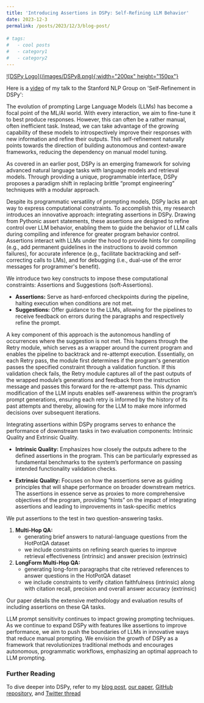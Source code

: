 ```yaml
---
title: 'Introducing Assertions in DSPy: Self-Refining LLM Behavior'
date: 2023-12-3
permalink: /posts/2023/12/3/blog-post/

# tags:
#   - cool posts
#   - category1
#   - category2
---
```


<a href="https://github.com/stanfordnlp/dspy">
  ![DSPy Logo](/images/DSPy8.png){:width="200px" height="150px"}
</a>



Here is a [video](https://arnavsinghvi11.github.io/files/Stanford_NLP_Lunch_and_Learn_Arnav_Singhvi.mp4) of my talk to the Stanford NLP Group on 'Self-Refinement in DSPy':

The evolution of prompting Large Language Models (LLMs) has become a focal point of the ML/AI world. With every interaction, we aim to fine-tune it to best produce responses. However, this can often be a rather manual, often inefficient task. Instead, we can take advantage of the growing capability of these models to introspectively improve their responses with new information and refine their outputs. This self-refinement naturally points towards the direction of building autonomous and context-aware frameworks, reducing the dependency on manual model tuning.

As covered in an earlier post, DSPy is an emerging framework for solving advanced natural language tasks with language models and retrieval models. Through providing a unique, programmable interface, DSPy proposes a paradigm shift in replacing brittle “prompt engineering” techniques with a modular approach. 


Despite its programmatic versatility of prompting models, DSPy lacks an apt way to express computational constraints. To accomplish this, my research introduces an innovative approach: integrating assertions in DSPy. Drawing from Pythonic assert statements, these assertions are designed to refine control over LLM behavior,  enabling them to guide the behavior of LLM calls during compiling and inference for greater program behavior control. Assertions interact with LLMs under the hood to provide hints for compiling (e.g., add permanent guidelines in the instructions to avoid common failures), for accurate inference (e.g., facilitate backtracking and self-correcting calls to LMs), and for debugging (i.e., dual-use of the error messages for programmer's benefit).

We introduce two key constructs to impose these computational constraints: Assertions and Suggestions (soft-Assertions).

- **Assertions:** Serve as hard-enforced checkpoints during the pipeline, halting execution when conditions are not met. 
- **Suggestions:** Offer guidance to the LLMs, allowing for the pipelines to receive feedback on errors during the paragraphs and respectively refine the prompt.

A key component of this approach is the autonomous handling of occurrences where the suggestion is not met. This happens through the Retry module, which serves as a wrapper around the current program and enables the pipeline to backtrack and re-attempt execution. Essentially, on each Retry pass, the module first determines if the program's generation passes the specified constraint through a validation function. If this validation check fails, the Retry module captures all of the past outputs of the wrapped module’s generations and feedback from the instruction message and passes this forward for the re-attempt pass. This dynamic modification of the LLM inputs enables self-awareness within the program’s prompt generations, ensuring each retry is informed by the history of its past attempts and thereby, allowing for the LLM to make more informed decisions over subsequent iterations. 

Integrating assertions within DSPy programs serves to enhance the performance of downstream tasks in two evaluation components: Intrinsic Quality and Extrinsic Quality. 

- **Intrinsic Quality:** Emphasizes how closely the outputs adhere to the defined assertions in the program. This can be particularly expressed as fundamental benchmarks to the system’s performance on passing intended functionality validation checks. 

- **Extrinsic Quality:** Focuses on how the assertions serve as guiding principles that will shape performance on broader downstream metrics. The assertions in essence serve as proxies to more comprehensive objectives of the program, providing “hints” on the impact of integrating assertions and leading to improvements in task-specific metrics

We put assertions to the test in two question-answering tasks. 
1. **Multi-Hop QA:**
     - generating brief answers to natural-language questions from the HotPotQA dataset 
     - we include constraints on refining search queries to improve retrieval effectiveness (intrinsic) and answer precision (extrinsic)
2. **LongForm Multi-Hop QA:**
    - generating long-form paragraphs that cite retrieved references to answer questions in the HotPotQA dataset
    - we include constraints to verify citation faithfulness (intrinsic) along with citation recall, precision and overall answer accuracy (extrinsic)

Our paper details the extensive methodology and evaluation results of including assertions on these QA tasks. 

LLM prompt sensitivity continues to impact growing prompting techniques. As we continue to expand DSPy with features like assertions to improve performance, we aim to push the boundaries of LLMs in innovative ways that reduce manual prompting. We envision the growth of DSPy as a framework that revolutionizes traditional methods and encourages autonomous, programmatic workflows, emphasizing an optimal approach to LLM prompting.

### Further Reading
To dive deeper into DSPy, refer to my [blog post](https://arnavsinghvi11.github.io/posts/2023/10/blog-post-2/), [our paper](https://arnavsinghvi11.github.io/files/DSPy_paper.pdf), [GitHub repository](https://github.com/stanfordnlp/dspy), and [Twitter thread](https://x.com/lateinteraction/status/1694748401374490946?s=20)
